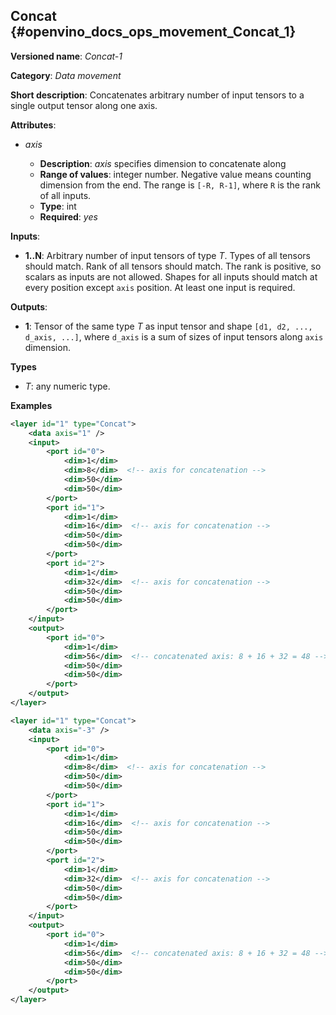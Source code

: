 ## Concat <a name="Concat"></a> {#openvino_docs_ops_movement_Concat_1}

**Versioned name**: *Concat-1*

**Category**: *Data movement*

**Short description**: Concatenates arbitrary number of input tensors to a single output tensor along one axis.

**Attributes**:

* *axis*

  * **Description**: *axis* specifies dimension to concatenate along
  * **Range of values**: integer number. Negative value means counting dimension from the end. The range is `[-R, R-1]`, where `R` is the rank of all inputs.
  * **Type**: int
  * **Required**: *yes*

**Inputs**:

*   **1..N**: Arbitrary number of input tensors of type *T*. Types of all tensors should match. Rank of all tensors should match. The rank is positive, so scalars as inputs are not allowed. Shapes for all inputs should match at every position except `axis` position. At least one input is required.

**Outputs**:

*   **1**: Tensor of the same type *T* as input tensor and shape `[d1, d2, ..., d_axis, ...]`, where `d_axis` is a sum of sizes of input tensors along `axis` dimension.

**Types**

* *T*: any numeric type.

**Examples**

```xml
<layer id="1" type="Concat">
    <data axis="1" />
    <input>
        <port id="0">
            <dim>1</dim>
            <dim>8</dim>  <!-- axis for concatenation -->
            <dim>50</dim>
            <dim>50</dim>
        </port>
        <port id="1">
            <dim>1</dim>
            <dim>16</dim>  <!-- axis for concatenation -->
            <dim>50</dim>
            <dim>50</dim>
        </port>
        <port id="2">
            <dim>1</dim>
            <dim>32</dim>  <!-- axis for concatenation -->
            <dim>50</dim>
            <dim>50</dim>
        </port>
    </input>
    <output>
        <port id="0">
            <dim>1</dim>
            <dim>56</dim>  <!-- concatenated axis: 8 + 16 + 32 = 48 -->
            <dim>50</dim>
            <dim>50</dim>
        </port>
    </output>
</layer>

```

```xml
<layer id="1" type="Concat">
    <data axis="-3" />
    <input>
        <port id="0">
            <dim>1</dim>
            <dim>8</dim>  <!-- axis for concatenation -->
            <dim>50</dim>
            <dim>50</dim>
        </port>
        <port id="1">
            <dim>1</dim>
            <dim>16</dim>  <!-- axis for concatenation -->
            <dim>50</dim>
            <dim>50</dim>
        </port>
        <port id="2">
            <dim>1</dim>
            <dim>32</dim>  <!-- axis for concatenation -->
            <dim>50</dim>
            <dim>50</dim>
        </port>
    </input>
    <output>
        <port id="0">
            <dim>1</dim>
            <dim>56</dim>  <!-- concatenated axis: 8 + 16 + 32 = 48 -->
            <dim>50</dim>
            <dim>50</dim>
        </port>
    </output>
</layer>

```
